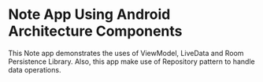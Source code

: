 # Note App Using Android Architecture Components

This Note app demonstrates the uses of ViewModel, LiveData and Room Persistence Library. Also, this app make use of Repository pattern to handle data operations.
